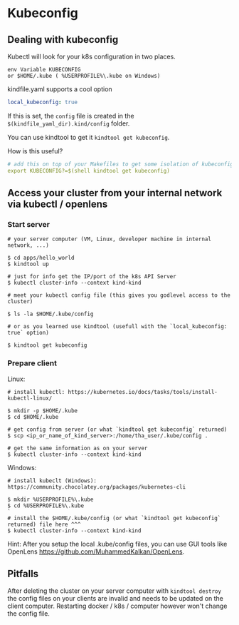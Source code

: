 # Kubeconfig

## Dealing with kubeconfig

Kubectl will look for your k8s configuration in two places.

```shell
env Variable KUBECONFIG
or $HOME/.kube ( %USERPROFILE%\.kube on Windows)
```

kindfile.yaml supports a cool option

```yaml
local_kubeconfig: true
```

If this is set, the `config` file is created in the `$(kindfile_yaml_dir).kind/config` folder.

You can use kindtool to get it `kindtool get kubeconfig`.

How is this useful?

```yaml
# add this on top of your Makefiles to get some isolation of kubeconfigs
export KUBECONFIG?=$(shell kindtool get kubeconfig)
```

## Access your cluster from your internal network via kubectl / openlens

### Start server

```shell
# your server computer (VM, Linux, developer machine in internal network, ...)

$ cd apps/hello_world
$ kindtool up

# just for info get the IP/port of the k8s API Server
$ kubectl cluster-info --context kind-kind

# meet your kubectl config file (this gives you godlevel access to the cluster)

$ ls -la $HOME/.kube/config

# or as you learned use kindtool (usefull with the `local_kubeconfig: true` option)

$ kindtool get kubeconfig
```


### Prepare client

Linux:

```shell
# install kubectl: https://kubernetes.io/docs/tasks/tools/install-kubectl-linux/

$ mkdir -p $HOME/.kube
$ cd $HOME/.kube

# get config from server (or what `kindtool get kubeconfig` returned)
$ scp <ip_or_name_of_kind_server>:/home/tha_user/.kube/config .

# get the same information as on your server
$ kubectl cluster-info --context kind-kind
```


Windows:

```
# install kubeclt (Windows): https://community.chocolatey.org/packages/kubernetes-cli

$ mkdir %USERPROFILE%\.kube
$ cd %USERPROFILE%\.kube
`
# install the $HOME/.kube/config (or what `kindtool get kubeconfig` returned) file here ^^^
$ kubectl cluster-info --context kind-kind
```

Hint: After you setup the local .kube/config files, you can use GUI tools like OpenLens <https://github.com/MuhammedKalkan/OpenLens>.

## Pitfalls

After deleting the cluster on your server computer with `kindtool destroy` the config files on your clients are invalid and needs to be updated on the client computer. Restarting docker / k8s / computer however won't change the config file.

